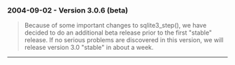 ### 2004\-09\-02 \- Version 3\.0\.6 (beta)


> Because of some important changes to sqlite3\_step(),
>  we have decided to
>  do an additional beta release prior to the first "stable" release.
>  If no serious problems are discovered in this version, we will
>  release version 3\.0 "stable" in about a week.



---

